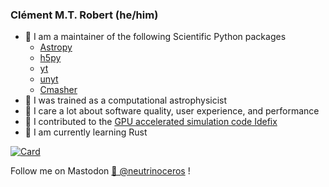 ### Clément M.T. Robert (he/him)

- 🐍 I am a maintainer of the following Scientific Python packages
  - [Astropy](https://github.com/astropy/astropy)
  - [h5py](https://github.com/h5py/h5py)
  - [yt](https://github.com/yt-project/yt)
  - [unyt](https://github.com/yt-project/unyt)
  - [Cmasher](https://github.com/1313e/CMasher/)
- 🌟 I was trained as a computational astrophysicist
- 🏅 I care a lot about software quality, user experience, and performance
- 🦾 I contributed to the [GPU accelerated simulation code Idefix](https://github.com/idefix-code/idefix)
- 🦀 I am currently learning Rust

[![Card](https://github-readme-stats.vercel.app/api?username=neutrinoceros&hide_title=true&show_icons=true&rank_icon=percentile&bg_color=70,000000,006dbe&text_color=f3f6f4&icon_color=ff6bb3&title_color=ff6bb3)](https://github.com/neutrinoceros)

Follow me on Mastodon <a rel="me" href="https://fosstodon.org/@neutrinoceros">🦏  @neutrinoceros</a> !

<!--
**neutrinoceros/neutrinoceros** is a ✨ _special_ ✨ repository because its `README.md` (this file) appears on your GitHub profile.

Here are some ideas to get you started:

- 🔭 I’m currently working on ...
- 🌱 I’m currently learning ...
- 👯 I’m looking to collaborate on ...
- 🤔 I’m looking for help with ...
- 💬 Ask me about ...
- 📫 How to reach me: ...
- 😄 Pronouns: ...
- ⚡ Fun fact: ...
-->
